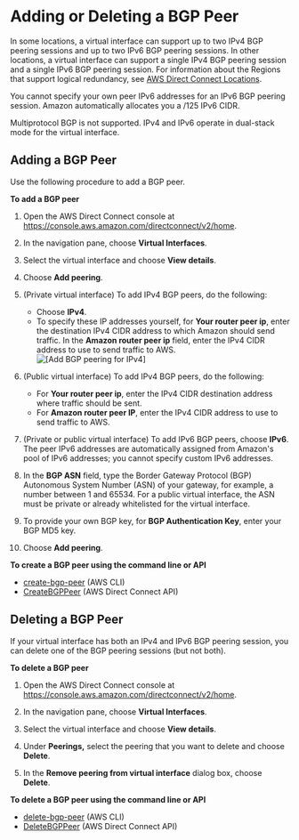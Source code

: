 # Adding or Deleting a BGP Peer<a name="add-peer-to-vif"></a>

 In some locations, a virtual interface can support up to two IPv4 BGP peering sessions and up to two IPv6 BGP peering sessions\. In other locations, a virtual interface can support a single IPv4 BGP peering session and a single IPv6 BGP peering session\. For information about the Regions that support logical redundancy, see [AWS Direct Connect Locations](https://aws.amazon.com/directconnect/features/#AWS_Direct_Connect_Locations)\.

You cannot specify your own peer IPv6 addresses for an IPv6 BGP peering session\. Amazon automatically allocates you a /125 IPv6 CIDR\. 

Multiprotocol BGP is not supported\. IPv4 and IPv6 operate in dual\-stack mode for the virtual interface\.

## Adding a BGP Peer<a name="add-bgp-peer-vif"></a>

Use the following procedure to add a BGP peer\.

**To add a BGP peer**

1. Open the AWS Direct Connect console at [https://console\.aws\.amazon\.com/directconnect/v2/home](https://console.aws.amazon.com/directconnect/v2/home)\.

1. In the navigation pane, choose **Virtual Interfaces**\.

1. Select the virtual interface and choose **View details**\.

1. Choose **Add peering**\.

1. \(Private virtual interface\) To add IPv4 BGP peers, do the following:
   + Choose **IPv4**\.
   + To specify these IP addresses yourself, for **Your router peer ip**, enter the destination IPv4 CIDR address to which Amazon should send traffic\. In the **Amazon router peer ip** field, enter the IPv4 CIDR address to use to send traffic to AWS\.  
![\[Add BGP peering for IPv4\]](http://docs.aws.amazon.com/directconnect/latest/UserGuide/images/add_bgp_peering.png)

1. \(Public virtual interface\) To add IPv4 BGP peers, do the following:
   + For **Your router peer ip**, enter the IPv4 CIDR destination address where traffic should be sent\.
   + For **Amazon router peer IP**, enter the IPv4 CIDR address to use to send traffic to AWS\.

1. \(Private or public virtual interface\) To add IPv6 BGP peers, choose **IPv6**\. The peer IPv6 addresses are automatically assigned from Amazon's pool of IPv6 addresses; you cannot specify custom IPv6 addresses\.

1. In the **BGP ASN** field, type the Border Gateway Protocol \(BGP\) Autonomous System Number \(ASN\) of your gateway, for example, a number between 1 and 65534\. For a public virtual interface, the ASN must be private or already whitelisted for the virtual interface\.

1. To provide your own BGP key, for **BGP Authentication Key**, enter your BGP MD5 key\.

1. Choose **Add peering**\.

**To create a BGP peer using the command line or API**
+ [create\-bgp\-peer](https://docs.aws.amazon.com/cli/latest/reference/directconnect/create-bgp-peer.html) \(AWS CLI\)
+ [CreateBGPPeer](https://docs.aws.amazon.com/directconnect/latest/APIReference/API_CreateBGPPeer.html) \(AWS Direct Connect API\)

## Deleting a BGP Peer<a name="delete-bgp-peer-vif"></a>

If your virtual interface has both an IPv4 and IPv6 BGP peering session, you can delete one of the BGP peering sessions \(but not both\)\.

**To delete a BGP peer**

1. Open the AWS Direct Connect console at [https://console\.aws\.amazon\.com/directconnect/v2/home](https://console.aws.amazon.com/directconnect/v2/home)\.

1. In the navigation pane, choose **Virtual Interfaces**\.

1. Select the virtual interface and choose **View details**\.

1. Under **Peerings,** select the peering that you want to delete and choose **Delete**\.

1. In the **Remove peering from virtual interface** dialog box, choose **Delete**\.

**To delete a BGP peer using the command line or API**
+ [delete\-bgp\-peer](https://docs.aws.amazon.com/cli/latest/reference/directconnect/delete-bgp-peer.html) \(AWS CLI\)
+ [DeleteBGPPeer](https://docs.aws.amazon.com/directconnect/latest/APIReference/API_DeleteBGPPeer.html) \(AWS Direct Connect API\)